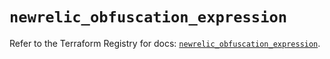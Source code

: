 # `newrelic_obfuscation_expression`

Refer to the Terraform Registry for docs: [`newrelic_obfuscation_expression`](https://registry.terraform.io/providers/newrelic/newrelic/3.70.6/docs/resources/obfuscation_expression).
